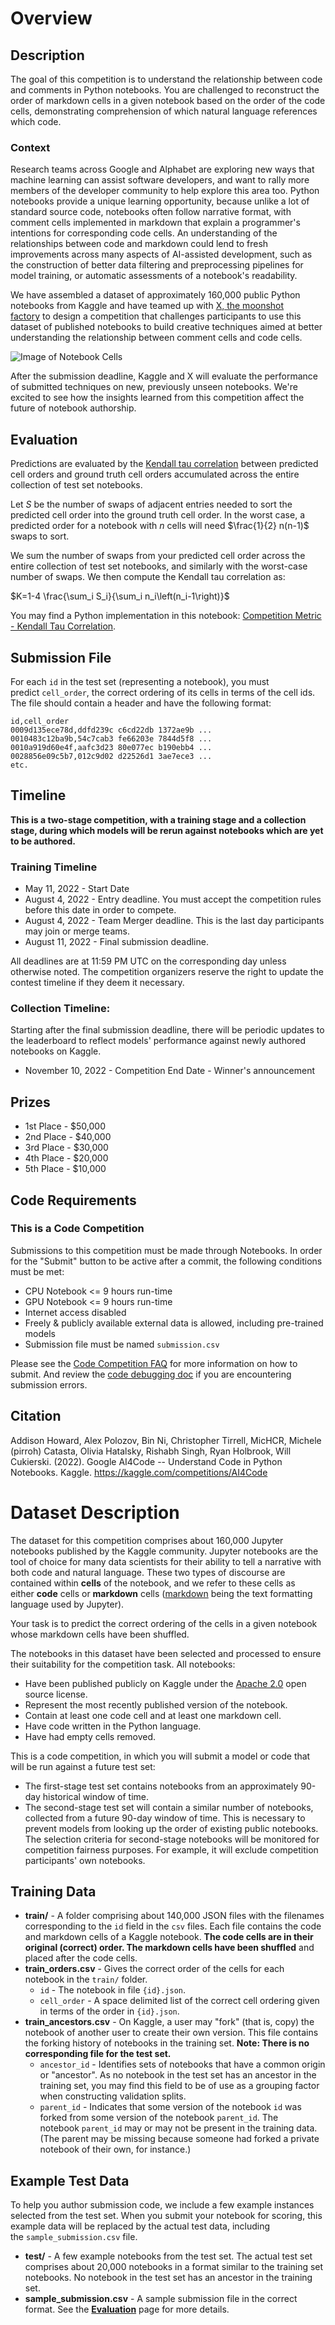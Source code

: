 # Overview

## Description

The goal of this competition is to understand the relationship between code and comments in Python notebooks. You are challenged to reconstruct the order of markdown cells in a given notebook based on the order of the code cells, demonstrating comprehension of which natural language references which code.

### Context

Research teams across Google and Alphabet are exploring new ways that machine learning can assist software developers, and want to rally more members of the developer community to help explore this area too. Python notebooks provide a unique learning opportunity, because unlike a lot of standard source code, notebooks often follow narrative format, with comment cells implemented in markdown that explain a programmer's intentions for corresponding code cells. An understanding of the relationships between code and markdown could lend to fresh improvements across many aspects of AI-assisted development, such as the construction of better data filtering and preprocessing pipelines for model training, or automatic assessments of a notebook's readability.

We have assembled a dataset of approximately 160,000 public Python notebooks from Kaggle and have teamed up with [X, the moonshot factory](https://x.company/) to design a competition that challenges participants to use this dataset of published notebooks to build creative techniques aimed at better understanding the relationship between comment cells and code cells.

![Image of Notebook Cells](https://storage.googleapis.com/kaggle-media/Images/notebook_cell_examples.png)

After the submission deadline, Kaggle and X will evaluate the performance of submitted techniques on new, previously unseen notebooks. We're excited to see how the insights learned from this competition affect the future of notebook authorship.

## Evaluation

Predictions are evaluated by the [Kendall tau correlation](https://en.wikipedia.org/wiki/Kendall_rank_correlation_coefficient) between predicted cell orders and ground truth cell orders accumulated across the entire collection of test set notebooks.

Let $S$ be the number of swaps of adjacent entries needed to sort the predicted cell order into the ground truth cell order. In the worst case, a predicted order for a notebook with $n$ cells will need $\frac{1}{2} n(n-1)$ swaps to sort.

We sum the number of swaps from your predicted cell order across the entire collection of test set notebooks, and similarly with the worst-case number of swaps. We then compute the Kendall tau correlation as:

$K=1-4 \frac{\sum_i S_i}{\sum_i n_i\left(n_i-1\right)}$

You may find a Python implementation in this notebook: [Competition Metric - Kendall Tau Correlation](https://www.kaggle.com/ryanholbrook/competition-metric-kendall-tau-correlation).

## Submission File

For each `id` in the test set (representing a notebook), you must predict `cell_order`, the correct ordering of its cells in terms of the cell ids. The file should contain a header and have the following format:

```
id,cell_order
0009d135ece78d,ddfd239c c6cd22db 1372ae9b ...
0010483c12ba9b,54c7cab3 fe66203e 7844d5f8 ...
0010a919d60e4f,aafc3d23 80e077ec b190ebb4 ...
0028856e09c5b7,012c9d02 d22526d1 3ae7ece3 ...
etc.
```

## Timeline

**This is a two-stage competition, with a training stage and a collection stage, during which models will be rerun against notebooks which are yet to be authored.**

### Training Timeline

- May 11, 2022 - Start Date
- August 4, 2022 - Entry deadline. You must accept the competition rules before this date in order to compete.
- August 4, 2022 - Team Merger deadline. This is the last day participants may join or merge teams.
- August 11, 2022 - Final submission deadline.

All deadlines are at 11:59 PM UTC on the corresponding day unless otherwise noted. The competition organizers reserve the right to update the contest timeline if they deem it necessary.

### Collection Timeline:

Starting after the final submission deadline, there will be periodic updates to the leaderboard to reflect models' performance against newly authored notebooks on Kaggle.

- November 10, 2022 - Competition End Date - Winner's announcement

## Prizes

- 1st Place - $50,000
- 2nd Place - $40,000
- 3rd Place - $30,000
- 4th Place - $20,000
- 5th Place - $10,000

## Code Requirements

### This is a Code Competition

Submissions to this competition must be made through Notebooks. In order for the "Submit" button to be active after a commit, the following conditions must be met:

- CPU Notebook <= 9 hours run-time
- GPU Notebook <= 9 hours run-time
- Internet access disabled
- Freely & publicly available external data is allowed, including pre-trained models
- Submission file must be named `submission.csv`

Please see the [Code Competition FAQ](https://www.kaggle.com/docs/competitions#notebooks-only-FAQ) for more information on how to submit. And review the [code debugging doc](https://www.kaggle.com/code-competition-debugging) if you are encountering submission errors.

## Citation

Addison Howard, Alex Polozov, Bin Ni, Christopher Tirrell, MicHCR, Michele (pirroh) Catasta, Olivia Hatalsky, Rishabh Singh, Ryan Holbrook, Will Cukierski. (2022). Google AI4Code -- Understand Code in Python Notebooks. Kaggle. https://kaggle.com/competitions/AI4Code


# Dataset Description

The dataset for this competition comprises about 160,000 Jupyter notebooks published by the Kaggle community. Jupyter notebooks are the tool of choice for many data scientists for their ability to tell a narrative with both code and natural language. These two types of discourse are contained within **cells** of the notebook, and we refer to these cells as either **code** cells or **markdown** cells ([markdown](https://en.wikipedia.org/wiki/Markdown) being the text formatting language used by Jupyter).

Your task is to predict the correct ordering of the cells in a given notebook whose markdown cells have been shuffled.

The notebooks in this dataset have been selected and processed to ensure their suitability for the competition task. All notebooks:

- Have been published publicly on Kaggle under the [Apache 2.0](http://www.apache.org/licenses/LICENSE-2.0) open source license.
- Represent the most recently published version of the notebook.
- Contain at least one code cell and at least one markdown cell.
- Have code written in the Python language.
- Have had empty cells removed.

This is a code competition, in which you will submit a model or code that will be run against a future test set:

- The first-stage test set contains notebooks from an approximately 90-day historical window of time.
- The second-stage test set will contain a similar number of notebooks, collected from a future 90-day window of time. This is necessary to prevent models from looking up the order of existing public notebooks. The selection criteria for second-stage notebooks will be monitored for competition fairness purposes. For example, it will exclude competition participants' own notebooks.

## Training Data

- **train/** - A folder comprising about 140,000 JSON files with the filenames corresponding to the `id` field in the `csv` files. Each file contains the code and markdown cells of a Kaggle notebook. **The code cells are in their original (correct) order. The markdown cells have been shuffled** and placed after the code cells.
- **train_orders.csv** - Gives the correct order of the cells for each notebook in the `train/` folder.
    - `id` - The notebook in file `{id}.json`.
    - `cell_order` - A space delimited list of the correct cell ordering given in terms of the order in `{id}.json`.
- **train_ancestors.csv** - On Kaggle, a user may "fork" (that is, copy) the notebook of another user to create their own version. This file contains the forking history of notebooks in the training set. **Note: There is no corresponding file for the test set.**
    - `ancestor_id` - Identifies sets of notebooks that have a common origin or "ancestor". As no notebook in the test set has an ancestor in the training set, you may find this field to be of use as a grouping factor when constructing validation splits.
    - `parent_id` - Indicates that some version of the notebook `id` was forked from some version of the notebook `parent_id`. The notebook `parent_id` may or may not be present in the training data. (The parent may be missing because someone had forked a private notebook of their own, for instance.)

## Example Test Data

To help you author submission code, we include a few example instances selected from the test set. When you submit your notebook for scoring, this example data will be replaced by the actual test data, including the `sample_submission.csv` file.

- **test/** - A few example notebooks from the test set. The actual test set comprises about 20,000 notebooks in a format similar to the training set notebooks. No notebook in the test set has an ancestor in the training set.
- **sample_submission.csv** - A sample submission file in the correct format. See the [**Evaluation**](https://www.kaggle.com/competitions/AI4Code/overview/evaluation) page for more details.

